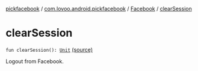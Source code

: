 [pickfacebook](../../index.md) / [com.lovoo.android.pickfacebook](../index.md) / [Facebook](index.md) / [clearSession](./clear-session.md)

# clearSession

`fun clearSession(): `[`Unit`](https://kotlinlang.org/api/latest/jvm/stdlib/kotlin/-unit/index.html) [(source)](https://github.com/lovoo/android-pickpic/blob/master/pickfacebook/pickfacebook/src/main/kotlin/com/lovoo/android/pickfacebook/Facebook.kt#L171)

Logout from Facebook.

